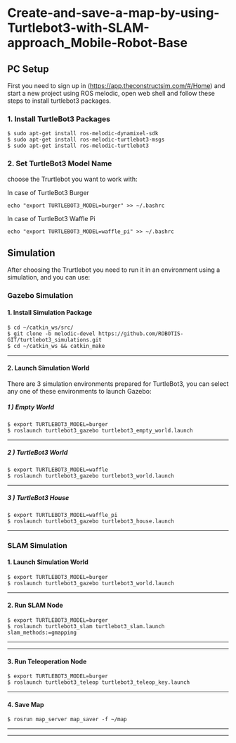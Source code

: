 # Create-and-save-a-map-by-using-Turtlebot3-with-SLAM-approach_Mobile-Robot-Base
## PC Setup
First you need to sign up in (https://app.theconstructsim.com/#/Home) and start a new project using ROS melodic, open web shell and follow these steps to install turtlebot3 packages.

### 1. Install TurtleBot3 Packages
```
$ sudo apt-get install ros-melodic-dynamixel-sdk
$ sudo apt-get install ros-melodic-turtlebot3-msgs
$ sudo apt-get install ros-melodic-turtlebot3
```
### 2. Set TurtleBot3 Model Name
choose the Trurtlebot you want to work with: 

In case of TurtleBot3 Burger
```
echo "export TURTLEBOT3_MODEL=burger" >> ~/.bashrc
```
In case of TurtleBot3 Waffle Pi
```
echo "export TURTLEBOT3_MODEL=waffle_pi" >> ~/.bashrc
```


## Simulation
After choosing the Trurtlebot you need to run it in an environment using a simulation, and you can use:

### Gazebo Simulation
#### 1. Install Simulation Package
```
$ cd ~/catkin_ws/src/
$ git clone -b melodic-devel https://github.com/ROBOTIS-GIT/turtlebot3_simulations.git
$ cd ~/catkin_ws && catkin_make
```
------

#### 2. Launch Simulation World
There are 3 simulation environments prepared for TurtleBot3, you can select any one of these environments to launch Gazebo:
##### 1 ) Empty World
```
$ export TURTLEBOT3_MODEL=burger
$ roslaunch turtlebot3_gazebo turtlebot3_empty_world.launch
```
-------

##### 2 ) TurtleBot3 World
```
$ export TURTLEBOT3_MODEL=waffle
$ roslaunch turtlebot3_gazebo turtlebot3_world.launch
```
-------

##### 3 ) TurtleBot3 House
```
$ export TURTLEBOT3_MODEL=waffle_pi
$ roslaunch turtlebot3_gazebo turtlebot3_house.launch
```
--------


### SLAM Simulation
#### 1. Launch Simulation World
```
$ export TURTLEBOT3_MODEL=burger
$ roslaunch turtlebot3_gazebo turtlebot3_world.launch
```
---------

#### 2. Run SLAM Node
```
$ export TURTLEBOT3_MODEL=burger
$ roslaunch turtlebot3_slam turtlebot3_slam.launch slam_methods:=gmapping
```
---------
---------

#### 3. Run Teleoperation Node
```
$ export TURTLEBOT3_MODEL=burger
$ roslaunch turtlebot3_teleop turtlebot3_teleop_key.launch
```
--------

#### 4. Save Map
```
$ rosrun map_server map_saver -f ~/map
```
---------
---------
